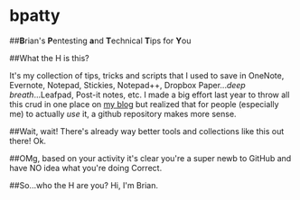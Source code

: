 # bpatty
##**B**rian's **P**entesting **a**nd **T**echnical **T**ips for **Y**ou

##What the H is this?

It's my collection of tips, tricks and scripts that I used to save in OneNote, Evernote, Notepad, Stickies, Notepad++, Dropbox Paper...*deep breath*...Leafpad, Post-it notes, etc.  I made a big effort last year to throw all this crud in one place on [my blog](https://7ms.us/bpatty) but realized that for people (especially me) to actually *use* it, a github repository makes more sense.

##Wait, wait! There's already way better tools and collections like this out there!
Ok.

##OMg, based on your activity it's clear you're a super newb to GitHub and have NO idea what you're doing
Correct.

##So...who the H are you?
Hi, I'm Brian.
